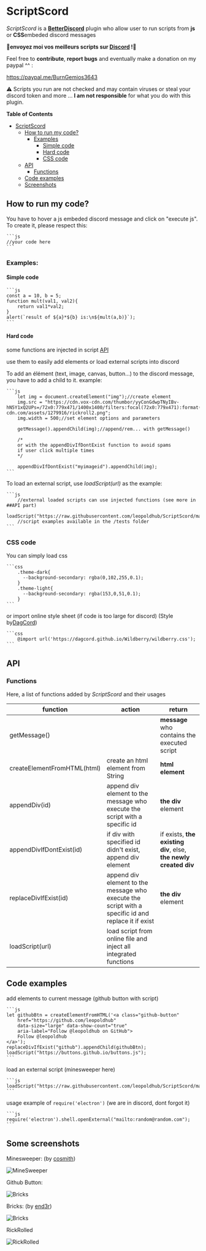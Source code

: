 
# ScriptScord
*ScriptScord* is a **[BetterDiscord](https://github.com/rauenzi/BetterDiscordApp/releases)** plugin who allow user to run scripts from **js** or **CSS**embeded discord messages

**📢envoyez moi vos meilleurs scripts sur [Discord](discord.gg/Tf52DJh) !📢**

Feel free to **contribute**, **report bugs** and eventually make a donation on my paypal ^^ :

https://paypal.me/BurnGemios3643

⚠  Scripts you run are not checked and may contain viruses or steal your discord token and more ... **I am not responsible** for what you do with this plugin.

**Table of Contents**
* [ScriptScord](#scriptscord)
    * [How to run my code?](#how-to-run-my-code)
        * [Examples](#examples)
            * [Simple code](#simple-code)
            * [Hard code](#hard-code)
            * [CSS code](#css-code)
    * [API](#api)
        * [Functions](#functions)
    * [Code examples](code-examples)
    * [Screenshots](#some-screenshots)


## How to run my code?
You have to hover a js embeded discord message and click on "execute js".
To create it, please respect this:

    ```js
    //your code here
    ```
### Examples:

#### Simple code
    ```js
    const a = 10, b = 5;
    function mult(val1, val2){
        return val1*val2;
    }
    alert(`result of ${a}*${b} is:\n${mult(a,b)}`);
    ```
#### Hard code

some functions are injected in script [API](#functions)

use them to easily add elements or load external scripts into discord

To add an élément (text, image, canvas, button...) to the discord message, you have to add a child to it. example:

    ```js
        let img = document.createElement("img");//create element
        img.src = "https://cdn.vox-cdn.com/thumbor/yyConGdwpTNyIBv-hN5Y1xQ2UPs=/72x0:779x471/1400x1400/filters:focal(72x0:779x471):format(png)/cdn.vox-cdn.com/assets/1279916/rickroll2.png";
        img.width = 500;//set element options and parameters
        
        getMessage().appendChild(img);//append/rem... with getMessage()
        
        /*
        or with the appendDivIfDontExist function to avoid spams
        if user click multiple times
        */
        
        appendDivIfDontExist("myimageid").appendChild(img);
    ```
To load an external script, use *loadScript(url)* as the example:

    ```js
        //external loaded scripts can use injected functions (see more in ##API part)
        loadScript("https://raw.githubusercontent.com/leopoldhub/ScriptScord/master/tests/minesweeper.js");
        //script examples available in the /tests folder
    ```

### CSS code

You can simply load css

    ```css
        .theme-dark{
          --background-secondary: rgba(0,102,255,0.1);
        }
        .theme-light{
          --background-secondary: rgba(153,0,51,0.1);
        }
    ```

or import online style sheet (if code is too large for discord) (Style by[DagCord](https://github.com/DagCord/Wildberry))

    ```css
        @import url('https://dagcord.github.io/Wildberry/wildberry.css');
    ```

## API

### Functions

Here, a list of functions added by *ScriptScord* and their usages

|function|action|return|
|--|--|--|
|getMessage()||**message** who contains the executed script|
|createElementFromHTML(html)|create an html element from String|**html element**|
|appendDiv(id)|append div element to the message who execute the script with a specific id|**the div** element|
|appendDivIfDontExist(id)|if div with specified id didn't exist, append div element|if exists, **the existing div**, else, **the newly created div**|
|replaceDivIfExist(id)|append div element to the message who execute the script with a specific id and replace it if exist|**the div** element|
|loadScript(url)|load script from online file and inject all integrated functions|

## Code examples

add elements to current message (github button with script)

    ```js
    let githubBtn = createElementFromHTML('<a class="github-button" 
        href="https://github.com/leopoldhub" 
        data-size="large" data-show-count="true" 
        aria-label="Follow @leopoldhub on GitHub">
        Follow @leopoldhub
    </a>');
    replaceDivIfExist("github").appendChild(githubBtn);
    loadScript("https://buttons.github.io/buttons.js");
    ```

load an external script (minesweeper here)

    ```js
    loadScript("https://raw.githubusercontent.com/leopoldhub/ScriptScord/master/tests/minesweeper.js");
    ```
usage example of `require('electron')` (we are in discord, dont forgot it)

    ```js
    require('electron').shell.openExternal("mailto:random@random.com");
    ```

## Some screenshots
Minesweeper: (by [cosmith](https://github.com/cosmith/minesweeper))

![MineSweeper](https://github.com/leopoldhub/ScriptScord/blob/master/screenshots/iFwARhBQQj.png?raw=true)

Github Button:

![Bricks](https://github.com/leopoldhub/ScriptScord/blob/master/screenshots/nQXxkaOdeo.png?raw=true)

Bricks: (by [end3r](https://github.com/end3r/Gamedev-Canvas-workshop/blob/gh-pages/lesson10.html))

![Bricks](https://github.com/leopoldhub/ScriptScord/blob/master/screenshots/YIyC8gtH0X.png?raw=true)

RickRolled

![RickRolled](https://github.com/leopoldhub/ScriptScord/blob/master/screenshots/Qtl1AJoO9v.png?raw=true)
